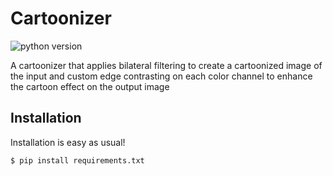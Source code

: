 # Cartoonizer
![python version](https://img.shields.io/badge/python-3.6%2C3.7%2C3.8-blue?logo=python)

A cartoonizer that applies bilateral filtering to create a cartoonized image of the input and custom edge contrasting on each color channel to enhance the cartoon effect on the output image 


## Installation

Installation is easy as usual!

```
$ pip install requirements.txt
```

